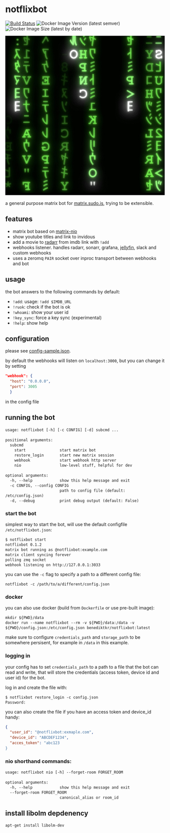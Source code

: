 # notflixbot


[![Build Status](https://jenkins.sudo.is/buildStatus/icon?job=ben%2Fnotflixbot%2Fmain&style=flat-square)](https://jenkins.sudo.is/job/ben/job/notflixbot/job/main/)
![Docker Image Version (latest semver)](https://img.shields.io/docker/v/benediktkr/notflixbot?sort=semver&style=flat-square)
![Docker Image Size (latest by date)](https://img.shields.io/docker/image-size/benediktkr/notflixbot?sort=date&style=flat-square)

![](neo.jpeg)

a general purpose matrix bot for
[matrix.sudo.is](https://matrix.sudo.is), trying to be extensible.

## features

 * matrix bot based on [matrix-nio](https://github.com/poljar/matrix-nio)
 * show youtube titles and link to invidous
 * add a movie to [radarr](https://github.com/Radarr/Radarr) from imdb link with `!add`
 * webhooks listener. handles radarr, sonarr, grafana, [jellyfin](https://github.com/jellyfin/jellyfin-plugin-webhook), slack and custom webhooks
 * uses a zeromq `PAIR` socket over inproc transport between webhooks and bot

## usage

the bot answers to the following commands by default:

 * `!add`: usage: `!add $IMDB_URL`
 * `!ruok`: check if the bot is ok
 * `!whoami`: show your user id
 * `!key_sync`: force a key sync (experimental)
 * `!help`: show help

## configuration

please see [config-sample.json](config-sample.json).

by default the webhooks will listen on `localhost:3000`, but you can change it by setting

```json
"webhook": {
  "host": "0.0.0.0",
  "port": 3005
  }
```

in the config file

## running the bot

```shell
usage: notflixbot [-h] [-c CONFIG] [-d] subcmd ...

positional arguments:
  subcmd
    start               start matrix bot
    restore_login       start new matrix session
    webhook             start webhook http server
    nio                 low-level stuff, helpful for dev

optional arguments:
  -h, --help            show this help message and exit
  -c CONFIG, --config CONFIG
                        path to config file (default: /etc/config.json)
  -d, --debug           print debug output (default: False)
```


### start the bot

simplest way to start the bot, will use the default configfile `/etc/notflixbot.json`:

```shell
$ notflixbot start
notflixbot 0.1.2
matrix bot running as @notflixbot:example.com
matrix client syncing forever
polling zmq socket
webhook listening on http://127.0.0.1:3033
```

you can use the `-c` flag to specify a path to a different config file:

```shell
notflixbot -c /path/to/a/different/config.json
```

### docker

you can also use docker (build from `Dockerfile` or use pre-built image):

```shell
mkdir ${PWD}/data
docker run --name notflixbot --rm -v ${PWD}/data:/data -v ${PWD}/config.json:/etc/config.json benediktkr/notflixbot:latest
```

make sure to configure `credentials_path` and `storage_path` to be
somewhere persisent, for example in `/data` in this example.

### logging in

your config has to set `credentials_path` to a path to a file that the
bot can read and write, that will store the credentials (access token,
device id and user id) for the bot.

log in and create the file with:

```shell
$ notflixbot restore_login -c config.json
Password:
```


you can also create the file if you have an access token and device_id
handy:

```json
{
  "user_id": "@notflixbot:exmaple.com",
  "device_id": "ABCDEF1234",
  "acces_token": "abc123
}
```


### nio shorthand commands:

```
usage: notflixbot nio [-h] --forget-room FORGET_ROOM

optional arguments:
  -h, --help            show this help message and exit
  --forget-room FORGET_ROOM
                        canonical_alias or room_id
```


## install libolm depdenency

```shell
apt-get install libolm-dev
```

